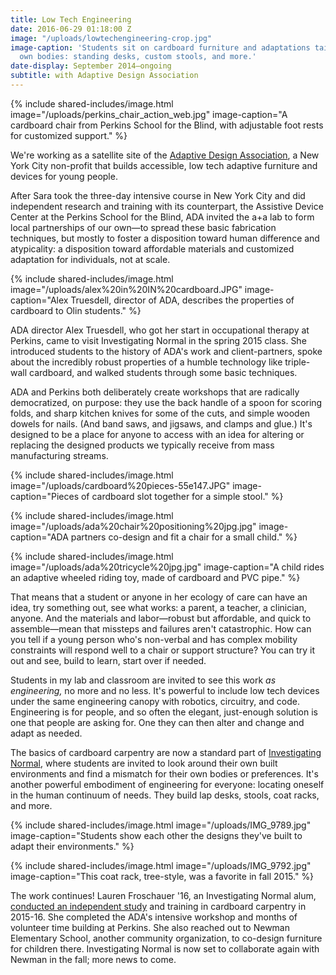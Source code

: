```yaml
---
title: Low Tech Engineering
date: 2016-06-29 01:18:00 Z
image: "/uploads/lowtechengineering-crop.jpg"
image-caption: 'Students sit on cardboard furniture and adaptations tailored to their
  own bodies: standing desks, custom stools, and more.'
date-display: September 2014–ongoing
subtitle: with Adaptive Design Association
---
```


{% include shared-includes/image.html
  image="/uploads/perkins_chair_action_web.jpg"
  image-caption="A cardboard chair from Perkins School for the Blind, with adjustable foot rests for customized support." %}

We're working as a satellite site of the [Adaptive Design Association](http://www.adaptivedesign.org/), a New York City non-profit that builds accessible, low tech adaptive furniture and devices for young people.

After Sara took the three-day intensive course in New York City and did independent research and training with its counterpart, the Assistive Device Center at the Perkins School for the Blind, ADA invited the a+a lab to form local partnerships of our own—to spread these basic fabrication techniques, but mostly to foster a disposition toward human difference and atypicality: a disposition toward affordable materials and customized adaptation for individuals, not at scale.

{% include shared-includes/image.html
  image="/uploads/alex%20in%20IN%20cardboard.JPG"
  image-caption="Alex Truesdell, director of ADA, describes the properties of cardboard to Olin students." %}

ADA director Alex Truesdell, who got her start in occupational therapy at Perkins, came to visit Investigating Normal in the spring 2015 class. She introduced students to the history of ADA's work and client-partners, spoke about the incredibly robust properties of a humble technology like triple-wall cardboard, and walked students through some basic techniques.

ADA and Perkins both deliberately create workshops that are radically democratized, on purpose: they use the back handle of a spoon for scoring folds, and sharp kitchen knives for some of the cuts, and simple wooden dowels for nails. (And band saws, and jigsaws, and clamps and glue.) It's designed to be a place for anyone to access with an idea for altering or replacing the designed products we typically receive from mass manufacturing streams.

{% include shared-includes/image.html
  image="/uploads/cardboard%20pieces-55e147.JPG"
  image-caption="Pieces of cardboard slot together for a simple stool." %}

{% include shared-includes/image.html
  image="/uploads/ada%20chair%20positioning%20jpg.jpg"
  image-caption="ADA partners co-design and fit a chair for a small child." %}

{% include shared-includes/image.html
  image="/uploads/ada%20tricycle%20jpg.jpg"
  image-caption="A child rides an adaptive wheeled riding toy, made of cardboard and PVC pipe." %}

That means that a student or anyone in her ecology of care can have an idea, try something out, see what works: a parent, a teacher, a clinician, anyone. And the materials and labor—robust but affordable, and quick to assemble—mean that missteps and failures aren't catastrophic. How can you tell if a young person who's non-verbal and has complex mobility constraints will respond well to a chair or support structure? You can try it out and see, build to learn, start over if needed.

Students in my lab and classroom are invited to see this work *as engineering,* no more and no less. It's powerful to include low tech devices under the same engineering canopy with robotics, circuitry, and code. Engineering is for people, and so often the elegant, just-enough solution is one that people are asking for. One they can then alter and change and adapt as needed.  

The basics of cardboard carpentry are now a standard part of [Investigating Normal](http://aplusa.org/courses/investigating-normal/), where students are invited to look around their own built environments and find a mismatch for their own bodies or preferences. It's another powerful embodiment of engineering for everyone: locating oneself in the human continuum of needs. They build lap desks, stools, coat racks, and more.

{% include shared-includes/image.html
  image="/uploads/IMG_9789.jpg"
  image-caption="Students show each other the designs they've built to adapt their environments." %}

{% include shared-includes/image.html
  image="/uploads/IMG_9792.jpg"
  image-caption="This coat rack, tree-style, was a favorite in fall 2015." %}

The work continues! Lauren Froschauer '16, an Investigating Normal alum, [conducted an independent study](http://adaptivedesignstudyolincollege.blogspot.com/2016/02/introduction-to-adaptive-design-study.html) and training in cardboard carpentry in 2015-16. She completed the ADA's intensive workshop and months of volunteer time building at Perkins. She also reached out to Newman Elementary School, another community organization, to co-design furniture for children there. Investigating Normal is now set to collaborate again with Newman in the fall; more news to come.
